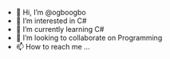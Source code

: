 - 👋 Hi, I’m @ogboogbo
- 👀 I’m interested in C#
- 🌱 I’m currently learning C#
- 💞️ I’m looking to collaborate on Programming
- 📫 How to reach me ...

<!---
ogboogbo/ogboogbo is a ✨ special ✨ repository because its `README.md` (this file) appears on your GitHub profile.
You can click the Preview link to take a look at your changes.
--->

